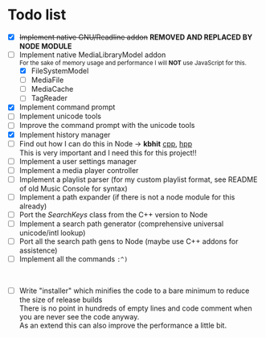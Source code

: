 # Todo list

 - [x] ~~Implement native GNU/Readline addon~~ **REMOVED AND REPLACED BY NODE MODULE**
 - [ ] Implement native MediaLibraryModel addon </br>
       <sub>For the sake of memory usage and performance I will **NOT** use JavaScript for this.</sub>
      - [x] FileSystemModel </br>
      - [ ] MediaFile </br>
      - [ ] MediaCache </br>
      - [ ] TagReader </br>
 - [x] Implement command prompt
 - [ ] Implement unicode tools
 - [ ] Improve the command prompt with the unicode tools
 - [x] Implement history manager
 - [ ] Find out how I can do this in Node -> **kbhit** [cpp](https://github.com/GhettoGirl/MusicConsole/blob/master/Sys/kbhit.cpp), [hpp](https://github.com/GhettoGirl/MusicConsole/blob/master/Sys/kbhit.hpp) </br>
       This is very important and I need this for this project!!
 - [ ] Implement a user settings manager
 - [ ] Implement a media player controller
 - [ ] Implement a playlist parser (for my custom playlist format, see README of old Music Console for syntax)
 - [ ] Implement a path expander (if there is not a node module for this already)
 - [ ] Port the *SearchKeys* class from the C++ version to Node
 - [ ] Implement a search path generator (comprehensive universal unicode/intl lookup)
 - [ ] Port all the search path gens to Node (maybe use C++ addons for assistence)
 - [ ] Implement all the commands `:^)`

</br>

 - [ ] Write "installer" which minifies the code to a bare minimum to reduce the size of release builds </br>
       There is no point in hundreds of empty lines and code comment when you are never see the code anyway. </br>
       As an extend this can also improve the performance a little bit.

